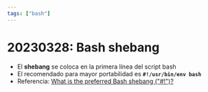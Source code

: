 ```yaml
---
tags: ["bash"]
---
```


# 20230328: Bash shebang

<TagsLinks />

- El **shebang** se coloca en la primera línea del script bash
- El recomendado para mayor portabilidad es **`#!/usr/bin/env bash`**
- Referencia: [What is the preferred Bash shebang ("#!")?](https://stackoverflow.com/a/10383546)